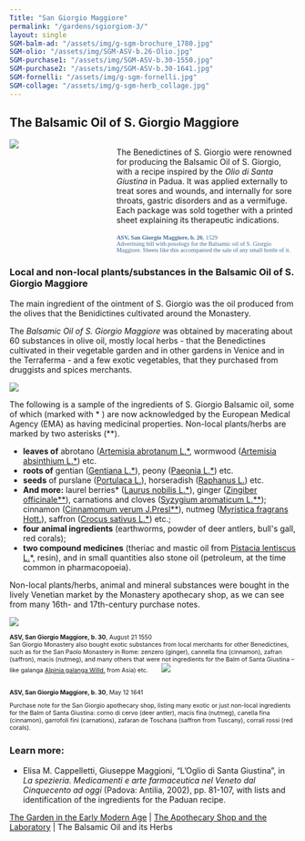 ```yaml
---
Title: "San Giorgio Maggiore"
permalink: "/gardens/sgiorgiom-3/"
layout: single
SGM-balm-ad: "/assets/img/g-sgm-brochure_1780.jpg"
SGM-olio: "/assets/img/SGM-ASV-b.26-Olio.jpg"
SGM-purchase1: "/assets/img/SGM-ASV-b.30-1550.jpg"
SGM-purchase2: "/assets/img/SGM-ASV-b.30-1641.jpg"
SGM-fornelli: "/assets/img/g-sgm-fornelli.jpg"
SGM-collage: "/assets/img/g-sgm-herb_collage.jpg"
---
```


## The Balsamic Oil of S. Giorgio Maggiore

<div style="display:flex;align-items:top;justify-content:space-between;">
<figure style="flex:1;max-width:40%;margin:0 30px 0 auto;"><a href="{{ page.SGM-balm-ad | relative_url }}" class="image-popup"><img src="{{ page.SGM-balm-ad | relative_url }}" class="img-ctr" style="width:%"/></a></figure>
<p style="flex:2;margin-bottom:0;">The Benedictines of S. Giorgio were renowned for producing the Balsamic Oil of S. Giorgio, with a recipe inspired by the <em>Olio di Santa Giustina</em> in Padua. It was applied externally to treat sores and wounds, and internally for sore throats, gastric disorders and as a vermifuge. Each package was sold together with a printed sheet explaining its therapeutic indications.
<br/><br/><span style="color: #3f6c98;font-family: Georgia,Times,serif;font-size: .75em;"><strong>ASV, San Giorgio Maggiore, b. 26</strong>, 1529<br/>
Advertising bill with posology for the Balsamic oil of S. Giorgio Maggiore. Sheets like this accompanied the sale of any small bottle of it. </span></p></div>

### Local and non-local plants/substances in the Balsamic Oil of S. Giorgio Maggiore

The main ingredient of the ointment of S. Giorgio was the oil produced from the olives that the Benidictines cultivated around the Monastery.

The _Balsamic Oil of S. Giorgio Maggiore_ was obtained by macerating about 60 substances in olive oil, mostly local herbs - that the Benedictines cultivated in their vegetable garden and in other gardens in Venice and in the Terraferma - and a few exotic vegetables, that they purchased from druggists and spices merchants.

<a href="{{ page.SGM-collage | relative_url }}" class="image-popup"><img src="{{ page.SGM-collage | relative_url }}" class="img-ctr" style="width:%"/></a>

The following is a sample of the ingredients of S. Giorgio Balsamic oil, some of which (marked with * ) are now acknowledged by the European Medical Agency (EMA) as having medicinal properties. Non-local plants/herbs are marked by two asterisks (**).

* **leaves of** abrotano ([Artemisia abrotanum L.\*](https://powo.science.kew.org/taxon/urn:lsid:ipni.org:names:306365-2), wormwood ([Artemisia absinthium L.*](https://powo.science.kew.org/taxon/urn:lsid:ipni.org:names:300106-2)) etc.
* **roots of** gentian ([Gentiana L.\*](https://powo.science.kew.org/taxon/urn:lsid:ipni.org:names:30001281-2)), peony ([Paeonia L.*](https://powo.science.kew.org/taxon/urn:lsid:ipni.org:names:329475-2)) etc.
* **seeds** of purslane ([Portulaca L.](https://powo.science.kew.org/taxon/urn:lsid:ipni.org:names:325899-2)), horseradish ([Raphanus L.](https://powo.science.kew.org/taxon/urn:lsid:ipni.org:names:12986-1)) etc.
* **And more:** laurel berries* ([Laurus nobilis L.\*](https://powo.science.kew.org/taxon/urn:lsid:ipni.org:names:465049-1)), ginger ([Zingiber officinale\*\*](https://powo.science.kew.org/taxon/urn:lsid:ipni.org:names:798372-1)), carnations and cloves ([Syzygium aromaticum L.\*\*](https://powo.science.kew.org/taxon/urn:lsid:ipni.org:names:601421-1)); cinnamon ([Cinnamomum verum J.Presl\*\*](https://powo.science.kew.org/taxon/urn:lsid:ipni.org:names:463752-1)), nutmeg ([Myristica fragrans Hott.](https://powo.science.kew.org/taxon/urn:lsid:ipni.org:names:586076-1)), saffron ([Crocus sativus L.\*](https://powo.science.kew.org/taxon/urn:lsid:ipni.org:names:436688-1)) etc.;
* **four animal ingredients** (earthworms, powder of deer antlers, bull's gall, red corals);
* **two compound medicines** (theriac and mastic oil from [Pistacia lentiscus L.](https://powo.science.kew.org/taxon/urn:lsid:ipni.org:names:70253-1)\*, resin), and in small quantities also stone oil (petroleum, at the time common in pharmacopoeia).

Non-local plants/herbs, animal and mineral substances were bought in the lively Venetian market by the Monastery apothecary shop, as we can see from many 16th- and 17th-century purchase notes.

<div class="thumb-nav">
<span class="thumb-nav-p" style="width: 45%; font-size: 75%; margin-right: 20px"><a href="{{ page.SGM-purchase1 | relative_url }}" class="image-popup"><img class="thumb-menu" src="{{ page.SGM-purchase1 | relative_url }}"/></a>
<br/><br/><strong>ASV, San Giorgio Maggiore, b. 30</strong>, August 21 1550<br/>
San Giorgio Monastery also bought exotic substances from local merchants for other Benedictines, such as for the San Paolo Monastery in Rome: zenzero (ginger), cannella fina (cinnamon), zafran (saffron), macis (nutmeg), and many others that were not ingredients for the Balm of Santa Giustina – like galanga <a href="https://powo.science.kew.org/taxon/urn:lsid:ipni.org:names:795279-1">Alpinia galanga Willd.</a> from Asia) etc. </span>
<span class="thumb-nav-p" style="width: 45%;  font-size: 75%"><a href="{{ page.SGM-purchase2 | relative_url }}" class="image-popup"><img class="thumb-menu" src="{{ page.SGM-purchase2  | relative_url }}"/></a>
<br/><br/><br/><strong>ASV, San Giorgio Maggiore, b. 30</strong>, May 12 1641<br/>

Purchase note for the San Giorgio apothecary shop, listing many exotic or just non-local ingredients for the Balm of Santa Giustina: corno di cervo (deer antler), macis fina (nutmeg), canella fina (cinnamon), garrofoli fini (carnations), zafaran de Toschana (saffron from Tuscany), corrali rossi (red corals).</span>
</div>

### Learn more:
- Elisa M. Cappelletti, Giuseppe Maggioni, “L’Oglio di Santa Giustina”, in *La spezieria. Medicamenti e arte farmaceutica nel Veneto dal Cinquecento ad oggi* (Padova: Antilia, 2002), pp. 81-107, with lists and identification of the ingredients for the Paduan recipe.

<a href="{{ site.baseurl }}gardens/sgiorgiom-1/">The Garden in the Early Modern Age</a> | <a href="{{ site.baseurl }}gardens/sgiorgiom-2">The Apothecary Shop and the Laboratory</a> | The Balsamic Oil and its Herbs
